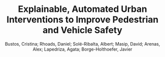 ---
paperId: 20
author: Bustos, Cristina; Rhoads, Daniel; Solé-Ribalta, Albert; Masip, David; Arenas, Alex; Lapedriza, Agata; Borge-Holthoefer, Javier 
publicationauthor: Bustos, C. et al.
title: Explainable, Automated Urban Interventions to Improve Pedestrian and Vehicle Safety
pdf: 20_CameraReady_20.pdf
poster: 20_poster_20.png
pitch: https://youtu.be/DRq481U0nRk
type: Poster
topic: Scene Analysis
category: Extended Abstract
link: https://research.latinxinai.org/papers/cvpr/2021/pdf/20_CameraReady_20.pdf
conference: cvpr
year: 2021
tags: cvpr-2021-ea
location: Virtual
---
